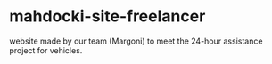 # mahdocki-site-freelancer
website made by our team (Margoni) to meet the 24-hour assistance project for vehicles.
